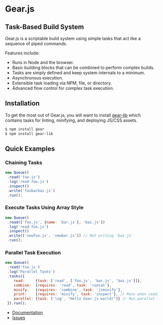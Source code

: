 # Gear.js

## Task-Based Build System

Gear.js is a scriptable build system using simple tasks that act like a sequence of piped commands.

Features include:
 * Runs in Node and the browser.
 * Basic building blocks that can be combined to perform complex builds.
 * Tasks are simply defined and keep system internals to a minimum.
 * Asynchronous execution.
 * Extensible task loading via NPM, file, or directory.
 * Advanced flow control for complex task execution.

## Installation

To get the most out of Gear.js, you will want to install [gear-lib](/yahoo/gear-lib) which contains tasks for linting, minifying, and deploying JS/CSS assets.

```bash
$ npm install gear
$ npm install gear-lib
```

## Quick Examples

### Chaining Tasks

```javascript
new Queue()
 .read('foo.js')
 .log('read foo.js')
 .inspect()
 .write('foobarbaz.js')
 .run();
```

### Execute Tasks Using Array Style

```javascript
new Queue()
 .read(['foo.js', {name: 'bar.js'}, 'baz.js'])
 .log('read foo.js')
 .inspect()
 .write(['newfoo.js', 'newbar.js']) // Not writing 'baz.js'
 .run();
```

### Parallel Task Execution

```javascript
new Queue()
 .read('foo.js')
 .log('Parallel Tasks')
 .tasks({
    read:     {task: ['read', ['foo.js', 'bar.js', 'baz.js']]},
    combine:  {requires: 'read', task: 'concat'},
    minify:   {requires: 'combine', task: 'jsminify'},
    print:    {requires: 'minify', task: 'inspect'}, // Runs when read, combine, and minify complete
    parallel: {task: ['log', "Hello Gear.js world!"]} // Run parallel to read
 }).run();
```

 * [Documentation](http://gearjs.org)
 * [Issues](http://github.com/yahoo/gear/issues)
